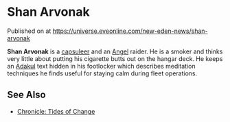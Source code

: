 # Shan Arvonak
Published on  at https://universe.eveonline.com/new-eden-news/shan-arvonak

**Shan Arvonak** is a [capsuleer](15umOALoFBZxVS2oaggvJQ) and an
[Angel](3p6aB4GMbVdMUEVYOb3kF0) raider. He is a smoker and thinks very
little about putting his cigarette butts out on the hangar deck. He
keeps an [Adakul](1QKGVCG3SPqc6sCRnnw9Vp) text hidden in his footlocker which
describes meditation techniques he finds useful for staying calm during
fleet operations.

See Also
--------

-   [Chronicle: Tides of Change](1I2hioH6LzAZxAgR1Ei0ds)

